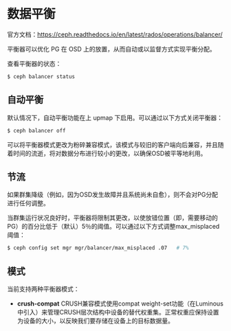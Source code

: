 # 数据平衡

官方文档：https://ceph.readthedocs.io/en/latest/rados/operations/balancer/

平衡器可以优化 PG 在 OSD 上的放置，从而自动或以监督方式实现平衡分配。

查看平衡器的状态：

```bash
$ ceph balancer status
```



## 自动平衡

默认情况下，自动平衡功能在上 upmap 下启用。可以通过以下方式关闭平衡器：

```bash
$ ceph balancer off
```

可以将平衡器模式更改为粉碎兼容模式，该模式与较旧的客户端向后兼容，并且随着时间的流逝，将对数据分布进行较小的更改，以确保OSD被平等地利用。



## 节流

如果群集降级（例如，因为OSD发生故障并且系统尚未自愈），则不会对PG分配进行任何调整。

当群集运行状况良好时，平衡器将限制其更改，以使放错位置（即，需要移动的PG）的百分比低于（默认）5％的阈值。可以通过以下方式调整max_misplaced阈值：

```bash
$ ceph config set mgr mgr/balancer/max_misplaced .07   # 7%
```



## 模式

当前支持两种平衡器模式：

- **crush-compat** CRUSH兼容模式使用compat weight-set功能（在Luminous中引入）来管理CRUSH层次结构中设备的替代权重集。正常权重应保持设置为设备的大小，以反映我们要存储在设备上的目标数据量。



















